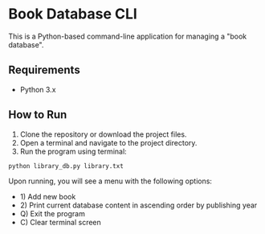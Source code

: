 # Book Database CLI

This is a Python-based command-line application for managing a "book database".

## Requirements

- Python 3.x

## How to Run

1. Clone the repository or download the project files.
2. Open a terminal and navigate to the project directory.
3. Run the program using terminal:

 ```
 python library_db.py library.txt
 ```

Upon running, you will see a menu with the following options:

-  1\) Add new book
-  2\) Print current database content in ascending order by publishing year
-  Q) Exit the program
-  C) Clear terminal screen
